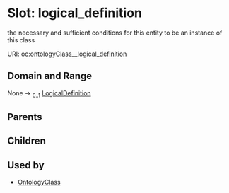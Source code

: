 
# Slot: logical_definition


the necessary and sufficient conditions for this entity to be an instance of this class

URI: [oc:ontologyClass__logical_definition](http://w3id.org/ontogpt/ontology-class-templateontologyClass__logical_definition)


## Domain and Range

None &#8594;  <sub>0..1</sub> [LogicalDefinition](LogicalDefinition.md)

## Parents


## Children


## Used by

 * [OntologyClass](OntologyClass.md)
